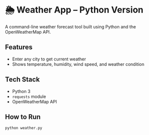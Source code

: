 # 🌦️ Weather App – Python Version

A command-line weather forecast tool built using Python and the OpenWeatherMap API.

## Features

- Enter any city to get current weather
- Shows temperature, humidity, wind speed, and weather condition

## Tech Stack

- Python 3
- `requests` module
- OpenWeatherMap API

## How to Run

```terminal
python weather.py
```

